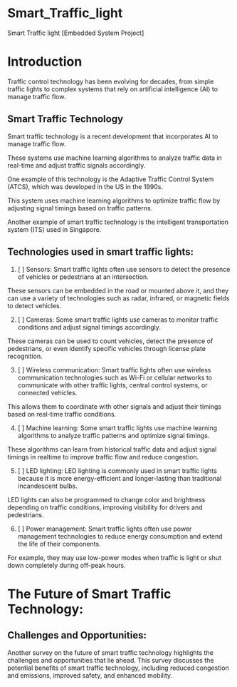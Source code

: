 # Smart_Traffic_light
Smart Traffic light [Embedded System Project]

# Introduction

Traffic control technology has been evolving for decades, from simple traffic lights to complex systems that rely on artificial intelligence (AI) to manage traffic flow.

## Smart Traffic Technology

Smart traffic technology is a recent development that incorporates AI to manage traffic flow.

These systems use machine learning algorithms to analyze traffic data in real-time and adjust
traffic signals accordingly.

One example of this technology is the Adaptive Traffic Control System (ATCS), which was
developed in the US in the 1990s.

This system uses machine learning algorithms to optimize traffic flow by adjusting signal
timings based on traffic patterns.

Another example of smart traffic technology is the intelligent transportation system (ITS) used
in Singapore.


## Technologies used in smart traffic lights:
1. [ ] Sensors: Smart traffic lights often use sensors to detect the presence of vehicles or pedestrians at an intersection.

These sensors can be embedded in the road or mounted above it, and they can use a variety of technologies such as radar, infrared, or magnetic fields to detect vehicles.

2. [ ] Cameras: Some smart traffic lights use cameras to monitor traffic conditions and adjust
signal timings accordingly.

These cameras can be used to count vehicles, detect the presence of pedestrians, or
even identify specific vehicles through license plate recognition.

3. [ ] Wireless communication: Smart traffic lights often use wireless communication
technologies such as Wi-Fi or cellular networks to communicate with other traffic lights,
central control systems, or connected vehicles.

This allows them to coordinate with other signals and adjust their timings based on
real-time traffic conditions.

4. [ ] Machine learning: Some smart traffic lights use machine learning algorithms to analyze
traffic patterns and optimize signal timings.

These algorithms can learn from historical traffic data and adjust signal timings in realtime to improve traffic flow and reduce congestion.

5. [ ] LED lighting: LED lighting is commonly used in smart traffic lights because it is more
energy-efficient and longer-lasting than traditional incandescent bulbs.

LED lights can also be programmed to change color and brightness depending on
traffic conditions, improving visibility for drivers and pedestrians.

6. [ ] Power management: Smart traffic lights often use power management technologies to
reduce energy consumption and extend the life of their components.

For example, they may use low-power modes when traffic is light or shut down completely during off-peak hours.

# The Future of Smart Traffic Technology:

## Challenges and Opportunities:
Another survey on the future of smart traffic technology highlights the challenges and
opportunities that lie ahead. This survey discusses the potential benefits of smart traffic
technology, including reduced congestion and emissions, improved safety, and enhanced
mobility.

